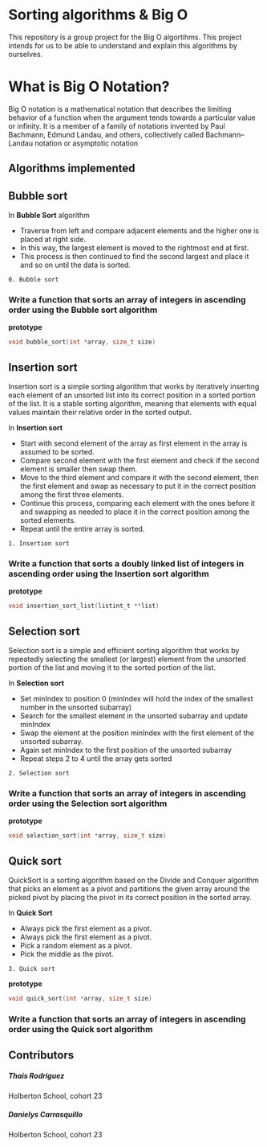 # Sorting algorithms & Big O

This repository is a group project for the Big O algortihms. This project intends for us to be able to understand and explain this algorithms by ourselves.

# What is Big O Notation?

Big O notation is a mathematical notation that describes the limiting behavior of a function when the argument tends towards a particular value or infinity. It is a member of a family of notations invented by Paul Bachmann, Edmund Landau, and others, collectively called Bachmann–Landau notation or asymptotic notation

## Algorithms implemented

## Bubble sort


In **Bubble Sort** algorithm
* Traverse from left and compare adjacent elements and the higher one is placed at right side.
* In this way, the largest element is moved to the rightmost end at first.
* This process is then continued to find the second largest and place it and so on until the data is sorted.


`0. Bubble sort`
### Write a function that sorts an array of integers in ascending order using the Bubble sort algorithm

**prototype**
```c
void bubble_sort(int *array, size_t size)
```
## Insertion sort
Insertion sort is a simple sorting algorithm that works by iteratively inserting each element of an unsorted list into its correct position in a sorted portion of the list. It is a stable sorting algorithm, meaning that elements with equal values maintain their relative order in the sorted output.

In **Insertion sort**
* Start with second element of the array as first element in the array is assumed to be sorted.
* Compare second element with the first element and check if the second element is smaller then swap them.
* Move to the third element and compare it with the second element, then the first element and swap as necessary to put it in the correct position among the first three elements.
* Continue this process, comparing each element with the ones before it and swapping as needed to place it in the correct position among the sorted elements.
* Repeat until the entire array is sorted.

`1. Insertion sort`
### Write a function that sorts a doubly linked list of integers in ascending order using the Insertion sort algorithm

**prototype**
```c
void insertion_sort_list(listint_t **list)
```

## Selection sort

Selection sort is a simple and efficient sorting algorithm that works by repeatedly selecting the smallest (or largest) element from the unsorted portion of the list and moving it to the sorted portion of the list. 

In **Selection sort**
* Set minIndex to position 0 (minIndex will hold the index of the smallest number in the unsorted subarray)
* Search for the smallest element in the unsorted subarray and update minIndex
* Swap the element at the position minIndex with the first element of the unsorted subarray.
* Again set minIndex to the first position of the  unsorted subarray
* Repeat steps 2 to 4 until the array gets sorted

`2. Selection sort`
### Write a function that sorts an array of integers in ascending order using the Selection sort algorithm

**prototype**

```c
void selection_sort(int *array, size_t size)
```

## Quick sort
QuickSort is a sorting algorithm based on the Divide and Conquer algorithm that picks an element as a pivot and partitions the given array around the picked pivot by placing the pivot in its correct position in the sorted array.

In **Quick Sort**
* Always pick the first element as a pivot.
* Always pick the first element as a pivot.
* Pick a random element as a pivot.
* Pick the middle as the pivot.

`3. Quick sort`

**prototype**

```c
void quick_sort(int *array, size_t size)
```
### Write a function that sorts an array of integers in ascending order using the Quick sort algorithm


## Contributors
##### Thais Rodriguez
Holberton School, cohort 23
##### Danielys Carrasquillo
Holberton School, cohort 23

